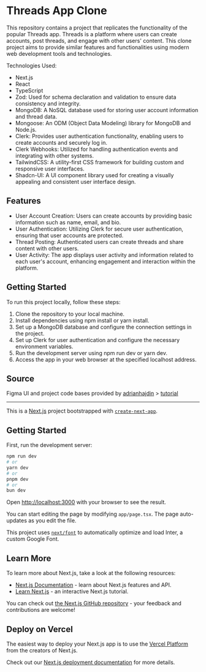 # Threads App Clone
This repository contains a project that replicates the functionality of the popular Threads app. Threads is a platform where users can create accounts, post threads, and engage with other users' content. This clone project aims to provide similar features and functionalities using modern web development tools and technologies.

Technologies Used:
- Next.js
- React
- TypeScript
- Zod: Used for schema declaration and validation to ensure data consistency and integrity.
- MongoDB: A NoSQL database used for storing user account information and thread data.
- Mongoose: An ODM (Object Data Modeling) library for MongoDB and Node.js.
- Clerk: Provides user authentication functionality, enabling users to create accounts and securely log in.
- Clerk Webhooks: Utilized for handling authentication events and integrating with other systems.
- TailwindCSS: A utility-first CSS framework for building custom and responsive user interfaces.
- Shadcn-UI: A UI component library used for creating a visually appealing and consistent user interface design.

## Features
- User Account Creation: Users can create accounts by providing basic information such as name, email, and bio.
- User Authentication: Utilizing Clerk for secure user authentication, ensuring that user accounts are protected.
- Thread Posting: Authenticated users can create threads and share content with other users.
- User Activity: The app displays user activity and information related to each user's account, enhancing engagement and interaction within the platform.

## Getting Started
To run this project locally, follow these steps:

1. Clone the repository to your local machine.
2. Install dependencies using npm install or yarn install.
3. Set up a MongoDB database and configure the connection settings in the project.
4. Set up Clerk for user authentication and configure the necessary environment variables.
5. Run the development server using npm run dev or yarn dev.
6. Access the app in your web browser at the specified localhost address.

## Source
Figma UI and project code bases provided by [adrianhajdin](https://github.com/adrianhajdin/adrianhajdin) > [tutorial](https://github.com/adrianhajdin/threads/blob/main/README.md)

____

This is a [Next.js](https://nextjs.org/) project bootstrapped with [`create-next-app`](https://github.com/vercel/next.js/tree/canary/packages/create-next-app).

## Getting Started

First, run the development server:

```bash
npm run dev
# or
yarn dev
# or
pnpm dev
# or
bun dev
```

Open [http://localhost:3000](http://localhost:3000) with your browser to see the result.

You can start editing the page by modifying `app/page.tsx`. The page auto-updates as you edit the file.

This project uses [`next/font`](https://nextjs.org/docs/basic-features/font-optimization) to automatically optimize and load Inter, a custom Google Font.

## Learn More

To learn more about Next.js, take a look at the following resources:

- [Next.js Documentation](https://nextjs.org/docs) - learn about Next.js features and API.
- [Learn Next.js](https://nextjs.org/learn) - an interactive Next.js tutorial.

You can check out [the Next.js GitHub repository](https://github.com/vercel/next.js/) - your feedback and contributions are welcome!

## Deploy on Vercel

The easiest way to deploy your Next.js app is to use the [Vercel Platform](https://vercel.com/new?utm_medium=default-template&filter=next.js&utm_source=create-next-app&utm_campaign=create-next-app-readme) from the creators of Next.js.

Check out our [Next.js deployment documentation](https://nextjs.org/docs/deployment) for more details.
